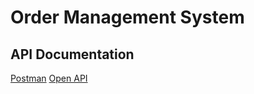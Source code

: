 # Order Management System

## API Documentation

[Postman]("./docs/postman.json")
[Open API]("https://app.swaggerhub.com/apis/daimus/ecommerce/1.0.0")